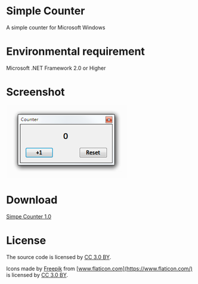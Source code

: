 # Simple Counter
A simple counter for Microsoft Windows

# Environmental requirement
Microsoft .NET Framework 2.0 or Higher 

# Screenshot
![Screenshot](https://github.com/chenshaoju/simple-counter/blob/master/screenshot.png?raw=true)

# Download
[Simpe Counter 1.0](https://github.com/chenshaoju/simple-counter/releases)

# License
The source code is licensed by [CC 3.0 BY](http://creativecommons.org/licenses/by/3.0/).

Icons made by [Freepik](https://www.flaticon.com/authors/freepik) from [www.flaticon.com](https://www.flaticon.com/) is licensed by [CC 3.0 BY](http://creativecommons.org/licenses/by/3.0/).
